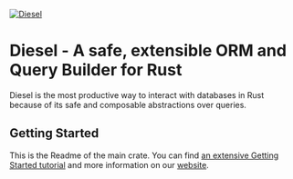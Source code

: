 [![Diesel](https://diesel.rs/assets/images/diesel_logo_stacked_black.png)](https://diesel.rs)

# Diesel - A safe, extensible ORM and Query Builder for Rust

Diesel is the most productive way to interact with databases in Rust because of its safe and composable abstractions over queries.

## Getting Started

This is the Readme of the main crate. You can find [an extensive Getting Started tutorial](https://diesel.rs/guides/getting-started) and more information on our [website](https://diesel.rs).
